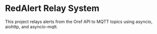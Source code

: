 # RedAlert Relay System

This project relays alerts from the Oref API to MQTT topics using asyncio, aiohttp, and asyncio-mqtt.
